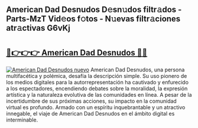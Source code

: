 ## American Dad Desnudos D𝚎sn𝚞dos filtr𝚊dos - Parts-MzT Vid𝚎os f𝚘tos - N𝚞evas filtr𝚊ciones atr𝚊ctivas G6vKj

# <h2><a href="http://mb7evw.tromn.icu/?c=American+Dad+Desnudos">🔗👉👉👉 American Dad Desnudos 🔗🔗</a></h2>

[![American Dad Desnudos nuevo](https://i.imgur.com/pEAQMta.gif)](http://mb7evw.tromn.icu/?c=American+Dad+Desnudos)
American Dad Desnudos, una persona multifacética y polémica, desafía la descripción simple. Su uso pionero de los medios digitales para la autorrepresentación ha cautivado y enfurecido a los espectadores, encendiendo debates sobre la moralidad, la expresión artística y la naturaleza evolutiva de las comunidades en línea. A pesar de la incertidumbre de sus próximas acciones, su impacto en la comunidad virtual es profundo. Armado con un espíritu inquebrantable y un atractivo innegable, el viaje de American Dad Desnudos en el ámbito digital es interminable.
